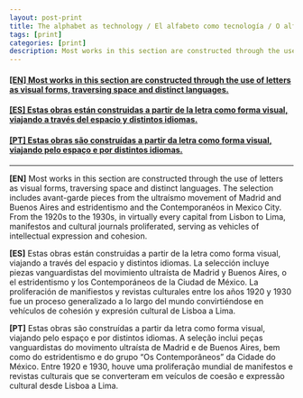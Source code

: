 ```yaml
---
layout: post-print
title: The alphabet as technology / El alfabeto como tecnología / O alfabeto como tecnologia
tags: [print]
categories: [print]
description: Most works in this section are constructed through the use of letters as visual forms, traversing space and distinct languages. / Estas obras están construidas a partir de la letra como forma visual, viajando a través del espacio y distintos idiomas. / Estas obras são construídas a partir da letra como forma visual, viajando pelo espaço e por distintos idiomas. 
---
```


<h4><a href="#EN">[EN] Most works in this section are constructed through the use of letters as visual forms, traversing space and distinct languages.</a></h4>
<h4><a href="#ES">[ES] Estas obras están construidas a partir de la letra como forma visual, viajando a través del espacio y distintos idiomas.</a></h4>
<h4><a href="#PT">[PT] Estas obras são construídas a partir da letra como forma visual, viajando pelo espaço e por distintos idiomas.</a></h4>

---

<a id="EN"/>**[EN]** Most works in this section are constructed through the use of letters as visual forms, traversing space and distinct languages. The selection includes avant-garde pieces from the ultraísmo movement of Madrid and Buenos Aires and estridentismo and the Contemporanéos in Mexico City. From the 1920s to the 1930s, in virtually every capital from Lisbon to Lima, manifestos and cultural journals proliferated, serving as vehicles of intellectual expression and cohesion.

<a id="ES"/>**[ES]** Estas obras están construidas a partir de la letra como forma visual, viajando a través del espacio y distintos idiomas. La selección incluye piezas vanguardistas del movimiento ultraísta de Madrid y Buenos Aires, o el estridentismo y los Contemporáneos de la Ciudad de México. La proliferación de manifiestos y revistas culturales entre los años 1920 y 1930 fue un proceso generalizado a lo largo del mundo convirtiéndose en vehículos de cohesión y expresión cultural de Lisboa a Lima.

<a id="PT"/>**[PT]** Estas obras são construídas a partir da letra como forma visual, viajando pelo espaço e por distintos idiomas. A seleção inclui peças vanguardistas do movimento ultraísta de Madrid e de Buenos Aires, bem como do estridentismo e do grupo “Os Contemporâneos” da Cidade do México. Entre 1920 e 1930, houve uma proliferação mundial de manifestos e revistas culturais que se converteram em veículos de coesão e expressão cultural desde Lisboa a Lima.
